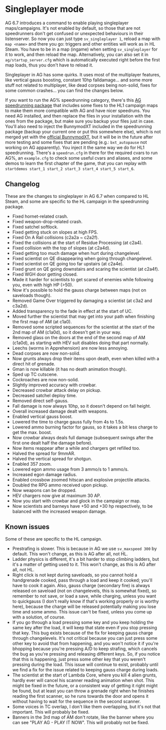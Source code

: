 # Singleplayer mode
AG 6.7 introduces a command to enable playing singleplayer maps/campaigns. It's not enabled by default, so those that are not speedrunners don't get confused or unexpected behaviours in their listenserver.
So now you can just type `sv_singleplayer 1`, reload a map with `map <name>` and there you go: triggers and other entities will work as in HL Steam.
You have to be in a map (ingame) when setting `sv_singleplayer` for it to work, and then reload the map. Alternatively, you can also set it in `ag/startup_server.cfg`
which is automatically executed right before the first map loads, thus you don't have to reload it.

Singleplayer in AG has some quirks. It uses most of the multiplayer features, like vertical gauss boosting, constant 10hp falldamage...
and some more stuff not related to multiplayer, like dead corpses being non-solid, fixes for some common crashes... you can find the changes below.

If you want to run the AG% speedrunning category, there's this [AG speedrunning package](https://drive.google.com/open?id=1hSErqgUqDmbJCYJZLAHsrfC6NziW1494) that includes some fixes to the HL1 campaign maps to make them more compatible with AG and have nicer speedruns. You need AG installed, and then replace the files in your installation with the ones from the package, but make sure you backup your files just in case. You'll also need to inject the BunnymodXT included in the speedrunning package (backup your current one or put this somewhere else), which is not
merged yet with the [official BunnymodXT](https://github.com/YaLTeR/BunnymodXT), but it will be in the future after more testing and some fixes that are pending (e.g.: `bxt_autopause` not working on AG apparently).
You inject it the same way we do for HL1 speedrunning. There's a `speedrun.cfg` in there for the required cvars to run AG%, an `example.cfg` to check some useful cvars and aliases, and some demos to learn the first chapter of the game, that you can replay with `startdemos start_1 start_2 start_3 start_4 start_5 start_6`.

## Changelog
These are the changes to singleplayer in AG 6.7 when compared to HL Steam, and some are specific to the HL campaign in the speedrunning package.
- Fixed hornet-related crash.
- Fixed weapon-drop-related crash.
- Fixed satchel softlock.
- Fixed getting stuck on slopes at high FPS.
- Fixed On A Rail collisions (c2a2a ~ c2a2f).
- Fixed the collisions at the start of Residue Processing (at c2a4).
- Fixed collision with the top of slopes (at c2a4d).
- Fixed getting too much damage when hurt during changelevel.
- Fixed scientist on QE disappearing when going through changelevel.
- Fixed scientist on QE going too far upstairs (at c2a4e).
- Fixed grunt on QE going downstairs and scaring the scientist (at c2a4f).
- Fixed WGH door getting closed.
- Made it harder for scientists to get scared of enemies while following you, even with high HP (>50).
- Now it's possible to hold the gauss charge between maps (not on saveloads though).
- Removed Game Over triggered by damaging a scientist (at c3a2 and c3a2d).
- Added transparency to the fade in effect at the start of UC.
- Moved further the scientist that may get into your path when finishing the first map of AM (at c1a0).
- Removed some scripted sequences for the scientist at the start of the 2nd map of AM (c1a0d), so it doesn't get in your way.
- Removed glass on the doors at the end of the second map of AM (c1a0d), as starting with HEV suit disables doing that part normally.
- Leechs (worms in Apprehension) are now less annoying.
- Dead corpses are now non-solid.
- Now grunts always drop their items upon death, even when killed with a direct hit of grenade.
- Gman is now killable (it has no death animation though).
- Sped up TC cutscene.
- Cockroaches are now non-solid.
- Slightly improved accuracy with crowbar.
- Decreased crowbar attack delay on pickup.
- Decreased satchel deploy time.
- Removed direct self-gauss.
- Fall damage is now always 10hp, so it doesn't depend on fall height.
- Overall increased damage dealt with weapons.
- Enabled vertical gauss boost.
- Lowered the time to charge gauss fully from 4s to 1.5s.
- Lowered ammo burning factor for gauss, so it takes a bit less charge to get the max. boost.
- Now crowbar always deals full damage (subsequent swings after the first one dealt half the damage before).
- Now items reappear after a while and chargers get refilled too.
- Halved the spread for 9mmAR.
- Halved the vertical spread for shotgun.
- Enabled 357 zoom.
- Lowered egon ammo usage from 3 ammo/s to 1 ammo/s.
- Increased egon damage radius.
- Enabled crossbow zoomed hitscan and explosive projectile attacks.
- Doubled the RPG ammo received upon pickup.
- Now weapons can be dropped.
- HEV chargers now give at maximum 30 AP.
- Now you start with crowbar and glock in the campaign or map.
- Now scientists and barneys have +50 and +30 hp respectively, to be balanced with the increased weapon damage.

## Known issues
Some of these are specific to the HL campaign.
- Prestrafing is slower. This is because in AG we use `sv_maxspeed 300` by default. This won't change, as this is AG after all, not HL.
- Ladder physics is different, it's a bit harder to stop climbing ladders, but it's a matter of getting used to it. This won't change, as this is AG after all, not HL.
- Right click is not kept during saveloads, so you cannot hold a handgrenade cooked, pass through a load and keep it cooked; you'll have to cook it again. Also, gauss charge (secondary fire) is always released on saveload (not on changelevels, this is somewhat fixed), so remember to not save, or load a save, while charging, unless you want to quickgauss (I don't really know if that's working properly or is worthy here), because the charge will be released potentially making you lose time and some ammo. This issue can't be fixed, unless you come up with a solution, of course.
- If you go through a load pressing some key and you keep holding the same key after the load, it will keep that state even if you stop pressing that key. This bug exists because of the fix for keeping gauss charge through changelevels. It's not critical because you can just press some other key to avoid that from happening, and you won't notice it if you're bhopping because you're pressing A/D to keep strafing, which cancels the bug as you're pressing and releasing different keys. So, if you notice that this is happening, just press some other key that you weren't pressing during the load. This issue will continue to exist, probably until we find a fix for the issue related to keeping gauss charge during loads.
- The scientist at the start of Lambda Core, where you kill 4 alien grunts, hardly ever will cancel his scanner reading animation when shot. This might be fixed in the future, or a consistent way of getting it right might be found, but at least you can throw a grenade right when he finishes reading the first scanner, so he runs towards the door and opens it without having to wait for the sequence in the second scanner.
- Some voices in TC overlap, I don't like them overlapping, but it's not that important. This will probably be fixed.
- Banners in the 3rd map of AM don't rotate, like the banner where you can see "PLAY AG - PLAY IT NOW". This will probably not be fixed.
